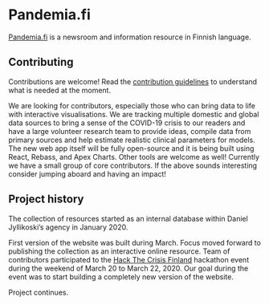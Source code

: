 # Pandemia.fi

[Pandemia.fi](https://www.pandemia.fi/) is a newsroom and information resource in Finnish language.

## Contributing

Contributions are welcome!
Read the [contribution guidelines](https://github.com/dajxyz/pandemia-fi/blob/master/CONTRIBUTING.md) to understand what is needed at the moment.

We are looking for contributors, especially those who can bring data to life with interactive visualisations. We are tracking multiple domestic and global data sources to bring a sense of the COVID-19 crisis to our readers and have a large volunteer research team to provide ideas, compile data from primary sources and help estimate realistic clinical parameters for models. The new web app itself will be fully open-source and it is being built using React, Rebass, and Apex Charts. Other tools are welcome as well! Currently we have a small group of core contributors. If the above sounds interesting consider jumping aboard and having an impact!

## Project history

The collection of resources started as an internal database within Daniel Jyllikoski’s agency in January 2020.

First version of the website was built during March. Focus moved forward to publishing the collection as an interactive online resource. Team of contributors participated to the [Hack The Crisis Finland](https://www.hackthecrisisfinland.com/) hackathon event during the weekend of March 20 to March 22, 2020. Our goal during the event was to start building a completely new version of the website.

Project continues.
